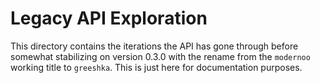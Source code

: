 # Legacy API Exploration

This directory contains the iterations the API has gone through
before somewhat stabilizing on version 0.3.0 with the rename from
the `modernoo` working title to `greeshka`. This is just here for
documentation purposes.
